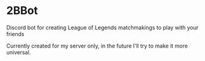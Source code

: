# 2BBot
Discord bot for creating League of Legends matchmakings to play with your friends

 Currently created for my server only, in the future I'll try to make it more universal.
